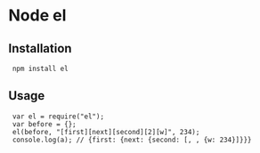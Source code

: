 # Node el

## Installation

     npm install el
     
## Usage
     
     var el = require("el");
     var before = {};
     el(before, "[first][next][second][2][w]", 234);
     console.log(a); // {first: {next: {second: [, , {w: 234}]}}}